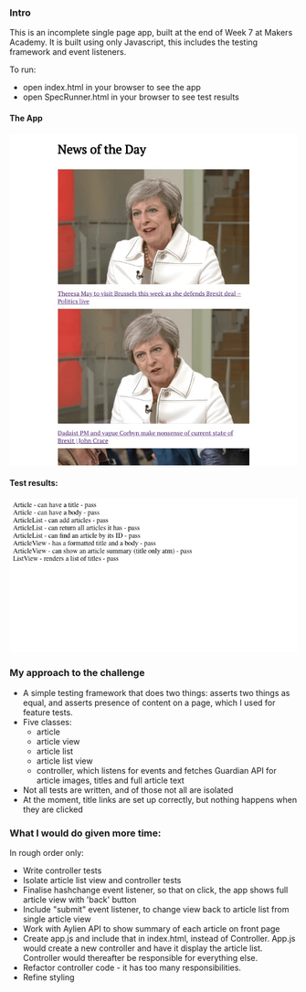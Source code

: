 ### Intro

This is an incomplete single page app, built at the end of Week 7 at Makers Academy. It is built using only Javascript, this includes the testing framework and event listeners.

To run:
- open index.html in your browser to see the app
- open SpecRunner.html in your browser to see test results

#### The App
![front_page](public/images/front_page.jpg)

#### Test results:
![test_results](public/images/test_results.jpg)

### My approach to the challenge

- A simple testing framework that does two things: asserts two things as equal, and asserts presence of content on a page, which I used for feature tests.
- Five classes:
  - article
  - article view
  - article list
  - article list view
  - controller, which listens for events and fetches Guardian API for article images, titles and full article text
- Not all tests are written, and of those not all are isolated
- At the moment, title links are set up correctly, but nothing happens when they are clicked

### What I would do given more time:
In rough order only:
- Write controller tests
- Isolate article list view and controller tests
- Finalise hashchange event listener, so that on click, the app shows full article view with 'back' button
- Include "submit" event listener, to change view back to article list from single article view
- Work with Aylien API to show summary of each article on front page
- Create app.js and include that in index.html, instead of Controller.  App.js would create a new controller and have it display the article list. Controller would thereafter be responsible for everything else.
- Refactor controller code - it has too many responsibilities.
- Refine styling
